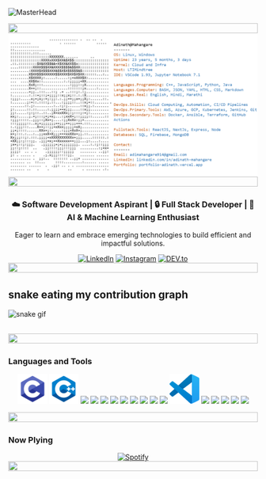 
<!--MasterHead-->
![MasterHead](https://user-images.githubusercontent.com/10498744/210012254-234538ff-d198-48aa-8964-37e6fd45d227.gif)

<img src="https://i.imgur.com/dBaSKWF.gif" height="20" width="100%">


<a href="https://github.com/Sarthakjanrao07/sarthakjanrao">
  <picture>
    <source media="(prefers-color-scheme: dark)" srcset="Slide2.PNG">
    <img alt="Andrew Grant's GitHub Profile README" src="Slide1.PNG">
  </picture>
</a>

<img src="https://i.imgur.com/dBaSKWF.gif" height="20" width="100%">

<h3 align="center"> ☁️ Software Development Aspirant | 🔒 Full Stack Developer | 🚀 AI & Machine Learning Enthusiast </h3>
<p align = "Center">Eager to learn and embrace emerging technologies to build efficient and impactful solutions.</p>
<p align="center">
<a href="https://www.linkedin.com/in/sarthak-janrao/" target="_blank"><img src="https://img.shields.io/badge/LinkedIn-%230077B5.svg?&style=flat-square&logo=linkedin&logoColor=white" alt="LinkedIn"></a>
<a href="https://www.instagram.com/Sarthakjanrav07/" target="_blank"><img src="https://img.shields.io/badge/Instagram-%23E4405F.svg?&style=flat-square&logo=instagram&logoColor=white" alt="Instagram"></a>
<!-- <a href="https://x.com/adimahangare" target="_blank"><img src="https://img.shields.io/twitter/follow/adimahangare" alt="Twitter"></a> -->
<!-- <a href="https://open.spotify.com/user/83gdkl8s76ryshcbdx4hda60g?si=yx2onNgbR1-n1lqBTEhIxQ" target="_blank"><img src="https://img.shields.io/badge/Spotify-%231ED760.svg?&style=flat-square&logo=spotify&logoColor=white" alt="Spotify"></a> -->
<a href="https://portfolio-zeta-pearl-57.vercel.app/" target="_blank"><img src="https://img.shields.io/badge/DEV-%230A0A0A.svg?&style=flat-square&logo=DEV.to&logoColor=white" alt="DEV.to"></a>
  
<!--<a href="https://twitter.com/adimahangare" target="_blank"><img align="center" src="https://raw.githubusercontent.com/rahuldkjain/github-profile-readme-generator/master/src/images/icons/Social/twitter.svg" alt="@adimahangare" height="30" width="40" /></a>
<a href="https://www.linkedin.com/in/adinath-mahangare-0b211b1b8/" target="_blank"><img align="center" src="https://raw.githubusercontent.com/rahuldkjain/github-profile-readme-generator/master/src/images/icons/Social/linked-in-alt.svg" alt="www.linkedin.com/in/adinath-mahangare-0b211b1b8" height="30" width="40" /></a>
<a href="https://www.instagram.com/adinathm7/" target="_blank"><img align="center" src="https://raw.githubusercontent.com/rahuldkjain/github-profile-readme-generator/master/src/images/icons/Social/instagram.svg" alt="@_ad.914" height="30" width="40" /></a></p>-->

<!--📏LINE-->
<img src="https://i.imgur.com/dBaSKWF.gif" height="20" width="100%">

## snake eating my contribution graph

![snake gif](https://github.com/Sarthakjanrao07/sarthakjanrao/blob/output/github-contribution-grid-snake-dark.svg)
<br><br>

<!--📏LINE-->
<img src="https://i.imgur.com/dBaSKWF.gif" height="20" width="100%">

<!--Languages and Tools-->
<h3 align="left">Languages and Tools</h3>
<p align="center">
<img src="./assets/c.png" width="60">
<img src="./assets/cpp.png" width="60">
<img src="https://www.vectorlogo.zone/logos/python/python-icon.svg" width="60">
<img src="https://www.vectorlogo.zone/logos/mysql/mysql-icon.svg" width="60">
<img src="https://www.vectorlogo.zone/logos/firebase/firebase-icon.svg" width="60">
<img src="https://www.vectorlogo.zone/logos/w3_html5/w3_html5-icon.svg" width="60">
<img src="https://www.vectorlogo.zone/logos/w3_css/w3_css-icon.svg" width="60"> 
<img src="https://www.vectorlogo.zone/logos/reactjs/reactjs-icon.svg" width="60">
<img src="https://www.vectorlogo.zone/logos/linux/linux-icon.svg" width="60">
<img src="https://www.vectorlogo.zone/logos/microsoft/microsoft-icon.svg" width="60">
<img src="https://www.vectorlogo.zone/logos/github/github-icon.svg" width="60">
<img src="https://raw.githubusercontent.com/github/explore/80688e429a7d4ef2fca1e82350fe8e3517d3494d/topics/visual-studio-code/visual-studio-code.png" width="60">
<img src="https://www.vectorlogo.zone/logos/jenkins/jenkins-icon.svg" width="60">
<img src="https://www.vectorlogo.zone/logos/kubernetes/kubernetes-icon.svg" width="60">
<img src="https://www.vectorlogo.zone/logos/docker/docker-icon.svg" width="60">
<img src="https://www.vectorlogo.zone/logos/microsoft_azure/microsoft_azure-icon.svg" width="60">
<img src="https://www.vectorlogo.zone/logos/google_cloud/google_cloud-icon.svg" width="60">
  
</p>

<!--📏LINE-->
<img src="https://i.imgur.com/dBaSKWF.gif" height="20" width="100%">

<h3 align="left">Now Plying</h3>
<div align="center">

  <a href="https://open.spotify.com/artist/1mYsTxnqsietFxj1OgoGbG?si=qn3fxdP-Qiu-KW5vPbe-Ew">
    <img src="https://novatorem.bgstatic.vercel.app/api/spotify" alt="Spotify">
  </a>

<!--   <a href="https://open.spotify.com/artist/1mYsTxnqsietFxj1OgoGbG?si=qn3fxdP-Qiu-KW5vPbe-Ew">
    <img src="https://novatorem.bgstatic.vercel.app/api/spotify" alt="Spotify">
  </a> -->

</div>


<img src="https://i.imgur.com/dBaSKWF.gif" height="20" width="100%">


<!--Connect with me-->


